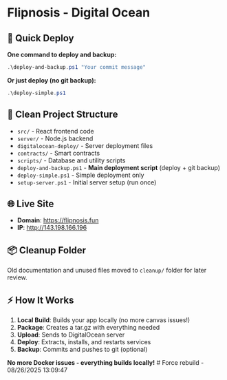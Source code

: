 # Flipnosis - Digital Ocean

## 🚀 Quick Deploy

**One command to deploy and backup:**

```powershell
.\deploy-and-backup.ps1 "Your commit message"
```

**Or just deploy (no git backup):**

```powershell
.\deploy-simple.ps1
```

## 📁 Clean Project Structure

- `src/` - React frontend code
- `server/` - Node.js backend
- `digitalocean-deploy/` - Server deployment files
- `contracts/` - Smart contracts
- `scripts/` - Database and utility scripts
- `deploy-and-backup.ps1` - **Main deployment script** (deploy + git backup)
- `deploy-simple.ps1` - Simple deployment only
- `setup-server.ps1` - Initial server setup (run once)

## 🌐 Live Site

- **Domain**: https://flipnosis.fun
- **IP**: http://143.198.166.196

## 📦 Cleanup Folder

Old documentation and unused files moved to `cleanup/` folder for later review.

## ⚡ How It Works

1. **Local Build**: Builds your app locally (no more canvas issues!)
2. **Package**: Creates a tar.gz with everything needed
3. **Upload**: Sends to DigitalOcean server
4. **Deploy**: Extracts, installs, and restarts services
5. **Backup**: Commits and pushes to git (optional)

**No more Docker issues - everything builds locally!**
#   F o r c e   r e b u i l d   -   0 8 / 2 6 / 2 0 2 5   1 3 : 0 9 : 4 7  
 